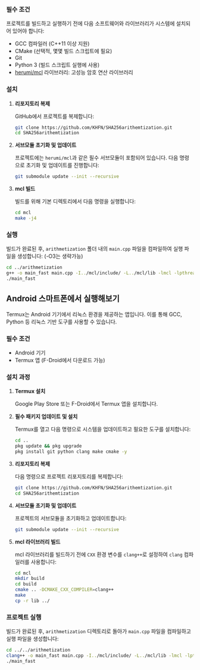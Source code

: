 
### 필수 조건

프로젝트를 빌드하고 실행하기 전에 다음 소프트웨어와 라이브러리가 시스템에 설치되어 있어야 합니다:

- GCC 컴파일러 (C++11 이상 지원)
- CMake (선택적, 몇몇 빌드 스크립트에 필요)
- Git
- Python 3 (빌드 스크립트 실행에 사용)
- [herumi/mcl](https://github.com/herumi/mcl) 라이브러리: 고성능 암호 연산 라이브러리

### 설치

1. **리포지토리 복제**

   GitHub에서 프로젝트를 복제합니다:

   ```bash
   git clone https://github.com/KHFN/SHA256arithemtization.git
   cd SHA256arithemtization
   ```

2. **서브모듈 초기화 및 업데이트**

   프로젝트에는 `herumi/mcl`과 같은 필수 서브모듈이 포함되어 있습니다. 다음 명령으로 초기화 및 업데이트를 진행합니다:

   ```bash
   git submodule update --init --recursive
   ```

3. **mcl 빌드**

   빌드를 위해 기본 디렉토리에서 다음 명령을 실행합니다:

   ```bash
   cd mcl
   make -j4
   ```

### 실행

빌드가 완료된 후, `arithmetization` 폴더 내의 `main.cpp` 파일을 컴파일하여 실행 파일을 생성합니다:
(-O3는 생략가능)

```bash
cd ../arithmetization
g++ -o main_fast main.cpp -I../mcl/include/ -L../mcl/lib -lmcl -lpthread -Wl,-rpath,../mcl/lib -O3
./main_fast
```

## Android 스마트폰에서 실행해보기

Termux는 Android 기기에서 리눅스 환경을 제공하는 앱입니다. 이를 통해 GCC, Python 등 리눅스 기반 도구를 사용할 수 있습니다.

### 필수 조건

- Android 기기
- Termux 앱 (F-Droid에서 다운로드 가능)

### 설치 과정

1. **Termux 설치**

   Google Play Store 또는 F-Droid에서 Termux 앱을 설치합니다.

2. **필수 패키지 업데이트 및 설치**

   Termux를 열고 다음 명령으로 시스템을 업데이트하고 필요한 도구를 설치합니다:

   ```bash
   cd ..
   pkg update && pkg upgrade
   pkg install git python clang make cmake -y
   ```

3. **리포지토리 복제**

   다음 명령으로 프로젝트 리포지토리를 복제합니다:

   ```bash
   git clone https://github.com/KHFN/SHA256arithemtization.git
   cd SHA256arithemtization
   ```

4. **서브모듈 초기화 및 업데이트**

   프로젝트의 서브모듈을 초기화하고 업데이트합니다:

   ```bash
   git submodule update --init --recursive
   ```

5. **mcl 라이브러리 빌드**

   mcl 라이브러리를 빌드하기 전에 `CXX` 환경 변수를 `clang++`로 설정하여 `clang` 컴파일러를 사용합니다:

   ```bash
   cd mcl
   mkdir build
   cd build
   cmake .. -DCMAKE_CXX_COMPILER=clang++
   make
   cp -r lib ../
   ```

### 프로젝트 실행

빌드가 완료된 후, `arithmetization` 디렉토리로 돌아가 `main.cpp` 파일을 컴파일하고 실행 파일을 생성합니다:

```bash
cd ../../arithmetization
clang++ -o main_fast main.cpp -I../mcl/include/ -L../mcl/lib -lmcl -lpthread -Wl,-rpath,../mcl/lib -Ofast
./main_fast
```
